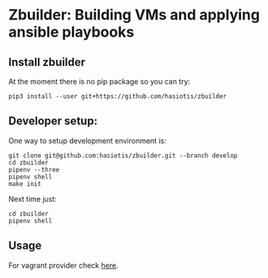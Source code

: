 # Zbuilder: Building VMs and applying ansible playbooks


## Install zbuilder

At the moment there is no pip package so you can try:
```
pip3 install --user git+https://github.com/hasiotis/zbuilder
```

## Developer setup:

One way to setup development environment is:

```
git clone git@github.com:hasiotis/zbuilder.git --branch develop
cd zbuilder
pipenv --three
pipenv shell
make init
```

Next time just:

```
cd zbuilder
pipenv shell
```

## Usage

For vagrant provider check [here](docs/Vagrant.md).
